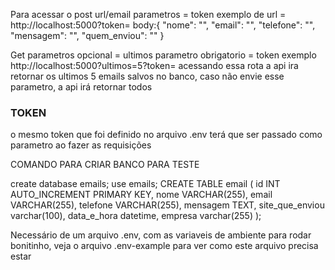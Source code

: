 Para acessar o post url/email
parametros = token
exemplo de url = http://localhost:5000?token=<seu token>
body:{
  "nome": "<nome de quem enviou email>",
  "email": "<email de quem enviou>",
  "telefone": "<telefone>",
  "mensagem": "<mensagem do email>",
  "quem_enviou": "<url do site que enviou o email>"
}

Get
parametros opcional = ultimos
parametro obrigatorio = token
exemplo http://localhost:5000?ultimos=5?token=<seu token>
acessando essa rota a api ira retornar os ultimos 5 emails salvos no banco, caso não envie esse parametro, a api irá retornar todos

### TOKEN
o mesmo token que foi definido no arquivo .env terá que ser passado como parametro ao fazer as requisições

COMANDO PARA CRIAR BANCO PARA TESTE

create database emails;
use emails;
CREATE TABLE email (
  id INT AUTO_INCREMENT PRIMARY KEY,
  nome VARCHAR(255),
  email VARCHAR(255),
  telefone VARCHAR(255),
  mensagem TEXT,
  site_que_enviou varchar(100),
  data_e_hora datetime,
  empresa varchar(255)
);

Necessário de um arquivo .env, com as variaveis de ambiente para rodar bonitinho, veja o arquivo .env-example para ver como este arquivo precisa estar